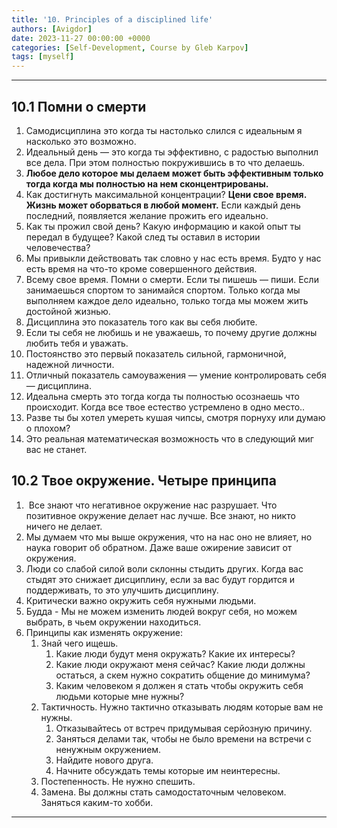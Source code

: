 ```yaml
---
title: '10. Principles of a disciplined life'
authors: [Avigdor]
date: 2023-11-27 00:00:00 +0000
categories: [Self-Development, Course by Gleb Karpov]
tags: [myself]
---
```





___
## 10.1 Помни о смерти
1.  Самодисциплина это когда ты настолько слился с идеальным я насколько это возможно.
2.  Идеальный день — это когда ты эффективно, с радостью выполнил все дела. При этом полностью покружившись в то что делаешь.
3.  **Любое дело которое мы делаем может быть эффективным только тогда когда мы полностью на нем сконцентрированы.**
4.  Как достигнуть максимальной концентрации? **Цени свое время. Жизнь может оборваться в любой момент.** Если каждый день последний, появляется желание прожить его идеально.
5.  Как ты прожил свой день? Какую информацию и какой опыт ты передал в будущее? Какой след ты оставил в истории человечества?
6.  Мы привыкли действовать так словно у нас есть время. Будто у нас есть время на что-то кроме совершенного действия.
7.  Всему свое время. Помни о смерти. Если ты пишешь — пиши. Если занимаешься спортом то занимайся спортом. Только когда мы выполняем каждое дело идеально, только тогда мы можем жить достойной жизнью.
8.  Дисциплина это показатель того как вы себя любите.
9.  Если ты себя не любишь и не уважаешь, то почему другие должны любить тебя и уважать.
10.  Постоянство это первый показатель сильной, гармоничной, надежной личности.
11.  Отличный показатель самоуважения — умение контролировать себя — дисциплина.
12.  Идеальна смерть это тогда когда ты полностью осознаешь что происходит. Когда все твое естество устремлено в одно место..
13.  Разве ты бы хотел умереть кушая чипсы, смотря порнуху или думаю о плохом?
14.  Это реальная математическая возможность что в следующий миг вас не станет.
## 10.2 Твое окружение. Четыре принципа
1.   Все знают что негативное окружение нас разрушает. Что позитивное окружение делает нас лучше. Все знают, но никто ничего не делает.
2.  Мы думаем что мы выше окружения, что на нас оно не влияет, но наука говорит об обратном. Даже ваше ожирение зависит от окружения.
3.  Люди со слабой силой воли склонны стыдить других. Когда вас стыдят это снижает дисциплину, если за вас будут гордится и поддерживать, то это улучшить дисциплину.
4.  Критически важно окружить себя нужными людьми.
5.  Будда - Мы не можем изменить людей вокруг себя, но можем выбрать, в чьем окружении находиться.
6.  Принципы как изменять окружение:
    1.  Знай чего ищешь. 
        1.  Какие люди будут меня окружать? Какие их интересы?
        2.  Какие люди окружают меня сейчас? Какие люди должны остаться, а скем нужно сократить общение до минимума?
        3.  Каким человеком я должен я стать чтобы окружить себя людьми которые мне нужны?
    2.  Тактичность. Нужно тактично отказывать людям которые вам не нужны. 
        1.  Отказывайтесь от встреч придумывая серйозную причину.
        2.  Заняться делами так, чтобы не было времени на встречи с ненужным окружением.
        3.  Найдите нового друга.
        4.  Начните обсуждать темы которые им неинтересны.
    3.  Постепенность. Не нужно спешить.
    4.  Замена. Вы должны стать самодостаточным человеком. Заняться каким-то хобби.
---
